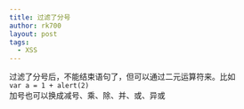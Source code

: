```yaml
---
title: 过滤了分号
author: rk700
layout: post
tags:
  - XSS
---
```

过滤了分号后，不能结束语句了，但可以通过二元运算符来。比如  
`var a = 1 + alert(2)`  
加号也可以换成减号、乘、除、并、或、异或